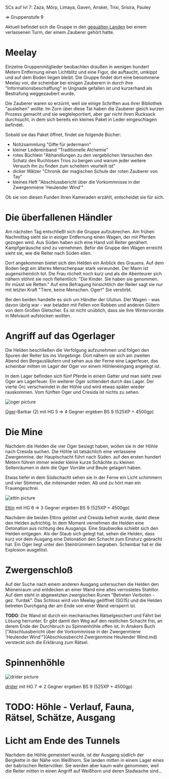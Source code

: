 SCs auf lvl 7: Zaza, Mörp, Limaya, Gaven, Ansker, Trixi, Srisira, Pauley

=> Gruppenstufe 9

Aktuell befindet sich die Gruppe in den [gequälten Landen](http://forgottenrealms.wikia.com/wiki/Tortured_Land) bei einem verlassenen Turm, der einem Zauberer gehört hatte. 

# Meelay
Einzelne Gruppenmitglieder beobachten draußen in wenigen hundert Metern Entfernung einen Lichtblitz und eine Figur, die auftaucht, umkippt und auf dem Boden liegen bleibt. Die Gruppe findet dort eine benommene Meelay vor, die scheinbar bei einigen Zauberern in <da frag ich noch Sophie> durch ihre "Informationsbeschaffung" in Ungnade gefallen ist und kurzerhand als Bestrafung weggezaubert wurde.

Die Zauberer waren so erzürnt, weil sie einige Schriften aus ihrer Bibliothek "ausleihen" wollte. Im Zorn über diese Tat haben die Zauberer gleich kurzen Prozess gemacht und sie wegteleportiert, aber gar nicht ihren Rucksack durchsucht, in dem sich bereits ein kleines Paket in Leder eingeschlagen befindet.

Sobald sie das Paket öffnet, findet sie folgende Bücher:
* Notizsammlung "Gifte für jedermann"
* kleiner Ledereinband "Traditionelle Alchemie"
* rotes Büchlein "Abhandlungen zu den vergeblichen Versuchen den Schatz des Ruchlosen Trios zu bergen und warum jeder weitere Versuch ihn zu finden zum scheitern veurteilt ist"
* dicker Wälzer "Chronik der magischen Schule der roten Zauberer von Tay"
* kleines Heft "Abschlussbericht über die Vorkommnisse in der Zwergenmiene 'Heulender Wind'"

Ob sie von diesen Funden ihren Kameraden erzählt, entscheidet sie für sich.

# Die überfallenen Händler
Am nächsten Tag entschließt sich die Gruppe aufzubrechen. Am frühen Nachmittag sieht sie in einiger Entfernung einen Wagen, der mit Pferden gezogen wird. Aus Süden haben sich eine Hand voll Reiter genähert. Kampfgeräusche sind zu vernehmen. Befor die Gruppe den Wagen erreicht sieht sie, wie die Reiter nach Süden eilen.

Dort angekommen bietet sich den Helden ein Anblick des Grauens. Auf dem Boden liegt ein älteres Menschenpaar stark verwundet. Der Mann ist augenscheinlich tot. Die Frau röchelt noch kurz und als die Abenteurer sich nähern stöhnt sie noch flehentlich: "Die Kinder. Sie haben sie genommen. Ihr müsst sie Retten." Auf eine Befragung hinsichtlich der Reiter sagt sie nur mit letzter Kraft "Tiere, keine Menschen. Oger!" Sie verstirbt.

Bei den beiden handelte es sich um Händler der Ulutiun. Der Wagen - was davon übrig war - war beladen mit Fellen von Robben und anderen Gütern von dem Großen Gletscher. Es ist nicht unüblich, dass sie ihre Wintervorräte in Melvaunt aufstocken wollten.

# Angriff auf das Ogerlager
Die Helden beschließen die Verfolgung aufzunehmen und folgen den Spuren der Reiter bis ins Vorgebirge. Dort nähern sie sich am zweiten Abend den Bergausläufern und sehen aus der Ferne eine Lagerfeuer, das scheinbar mitten im Lager der Oger vor einem Höhleneingang angelegt ist.

In dem Lager befinden sich fünf Pferde in einem Gatter und man sieht zwei Oger am Lagerfeuer. Ein weiterer Oger schlendert durch das Lager. Der vierte Orc verschwindet in der Höhle und wird etwas später wieder rauskommen. Vom fünften Oger und Cresida ist nichts zu sehen.

![oger picture](http://www.wizards.com/dnd/images/MM35_gallery/MM35_PG199.jpg)

[Oger](http://www.d20srd.org/srd/monsters/ogre.htm)-Barbar (2) mit HG 5 => 4 Gegner ergeben BS 9 (525XP + 4500gp)

# Die Mine
Nachdem die Helden die vier Oger besiegt haben, wollen sie in der Höhle nach Cresida suchen. Die Höhle ist tatsächlich eine verlassene Zwergenmine. der Hauptschacht führt nach Süden. auf den ersten hundert Metern führen immer wieder kleine kurze Schächte zu kleinen Seitenräumen in dem die Oger Vorräte und Beute gelagert haben.

Etwas tiefer in dem Südschacht sehen sie in der Ferne ein Licht schimmern und vier Stimmen, die miteinander reden. Ab und zu hört man ein Frauengeschrei.

![ettin picture](http://www.wizards.com/dnd/images/MM35_gallery/MM35_PG107.jpg)

[Ettin](http://www.d20srd.org/srd/monsters/ettin.htm) mit HG 6 => 3 Gegner ergeben BS 9 (525XP + 4500gp)

Nachdem die beiden Ettins getötet und Cresida befreit wurde, dankt diese den Helden aufrichtig. In dem Moment vernehmen die Helden eine Detonation aus richtung des Ausgangs. Eine Staubwolke schiebt sich den Helden entgegen. Als der Staub sich gelegt hat, sehen die Helden, dass kurz vor dem Ausgang eine Detonation den Schacht zum Einsturz gebracht hat. Ein Oger liegt unter den Steintrümmern begraben. Scheinbar hat er die Explosion ausgelöst.

# Zwergenschloß

Auf der Suche nach einem anderen Ausgang untersuchen die Helden den Mienenraum und entdecken an einer Wand eine altes verrostetes Stahltor. Auf dem steht in abgewetzten zwergischen Runen "Betreten Verboten - gez. Yurdak". Das Schloss wird von Meelay geöffnet (SG15) und die Helden betreten Durchgang der am Ende von einer Wand versperrt ist.

**TODO**: Die Wand ist durch ein mechanisches Rätselgesichert und Fährt bei Lösung herrunter. Er gibt damit den Weg auf den restlichen Schacht frei, an derem Ende der Durchbruch zu Spinnenhöhle offen ist. In Anskers Buch ["Abschlussbericht über die Vorkommnisse in der Zwergenmiene 'Heulender Wind'"](Abschlussbericht Zwergenmine Heulender Wind.md) versteckt sich die Erklärung zum Rätsel.

# Spinnenhöhle

![drider picture](http://www.wizards.com/dnd/images/MM35_gallery/MM35_PG89.jpg)

[drider](http://www.d20srd.org/srd/monsters/drider.htm) mit HG 7 => 2 Gegner ergeben BS 9 (525XP + 4500gp)

# TODO: Höhle - Verlauf, Fauna, Rätsel, Schätze, Ausgang

# Licht am Ende des Tunnels

Nachdem die Höhle gemeistert wurde, ist der Ausgang südlich der Bergkette in der Nähe von Weißhorn. Sie landen mitten in einem Lager eines der babrischen Reitervölker. Sie werden aber kaum wahr genommen, weil die Reiter mitten in einen Angriff auf Weißhorn und deren Stadwache sind...
